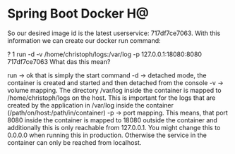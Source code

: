 # Spring Boot Docker H@


So our desired image id is the latest userservice: 717df7ce7063. With this information we can create our docker run command:

?
1
run -d -v /home/christoph/logs:/var/log -p 127.0.0.1:18080:8080 717df7ce7063
What das this mean?

run -> ok that is simply the start command
-d -> detached mode, the container is created and started and then detached from the console
-v -> volume mapping. The directory /var/log inside the container is mapped to /home/christoph/logs on the host. This is important for the logs that are created by the application in /var/log inside the container (/path/on/host:/path/in/container)
-p -> port mapping. This means, that port 8080 inside the container is mapped to 18080 outside the container and additionally this is only reachable from 127.0.0.1. You might change this to 0.0.0.0 when running this in production. Otherwise the service in the container can only be reached from localhost.